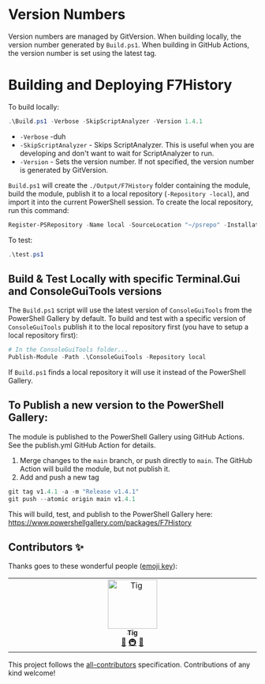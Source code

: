 # Version Numbers

Version numbers are managed by GitVersion. When building locally, the version number generated by `Build.ps1`. When building in GitHub Actions, the version number is set using the latest tag.

# Building and Deploying F7History

To build locally:

```ps1
.\Build.ps1 -Verbose -SkipScriptAnalyzer -Version 1.4.1
```

* `-Verbose` -duh
* `-SkipScriptAnalyzer` - Skips ScriptAnalyzer. This is useful when you are developing and don't want to wait for ScriptAnalyzer to run.
* `-Version` - Sets the version number. If not specified, the version number is generated by GitVersion.

`Build.ps1` will create the `./Output/F7History` folder containing the module, build the module, publish it to a local repository (`-Repository -local`), and import it into the current PowerShell session. To create the local repository, run this command:

```ps1
Register-PSRepository -Name local -SourceLocation "~/psrepo" -InstallationPolicy Trusted
```

To test:

```ps1
.\test.ps1
```

## Build & Test Locally with specific Terminal.Gui and ConsoleGuiTools versions

The `Build.ps1` script will use the latest version of `ConsoleGuiTools` from the PowerShell Gallery by default. To build and test with a specific version of `ConsoleGuiTools` publish it to the local repository first (you have to setup a local repository first):

```ps1
# In the ConsoleGuiTools folder...
Publish-Module -Path .\ConsoleGuiTools -Repository local
```

If `Build.ps1` finds a local repository it will use it instead of the PowerShell Gallery.

## To Publish a new version to the PowerShell Gallery:

The module is published to the PowerShell Gallery using GitHub Actions. See the publish.yml GitHub Action for details.

1) Merge changes to the `main` branch, or push directly to `main`. The GitHub Action will build the module, but not publish it.
2) Add and push a new tag

```ps1
git tag v1.4.1 -a -m "Release v1.4.1"
git push --atomic origin main v1.4.1
```

 This will build, test, and publish to the PowerShell Gallery here: https://www.powershellgallery.com/packages/F7History

## Contributors ✨

Thanks goes to these wonderful people ([emoji key](https://allcontributors.org/docs/en/emoji-key)):

<!-- ALL-CONTRIBUTORS-LIST:START - Do not remove or modify this section -->
<!-- prettier-ignore-start -->
<!-- markdownlint-disable -->
<table>
  <tbody>
    <tr>
      <td align="center" valign="top" width="14.28%"><a href="http://www.kindel.com"><img src="https://avatars.githubusercontent.com/u/585482?v=4?s=100" width="100px;" alt="Tig"/><br /><sub><b>Tig</b></sub></a><br /><a href="#maintenance-tig" title="Maintenance">🚧</a> <a href="#infra-tig" title="Infrastructure (Hosting, Build-Tools, etc)">🚇</a> <a href="https://github.com/gui-cs/F7History/pulls?q=is%3Apr+reviewed-by%3Atig" title="Reviewed Pull Requests">👀</a></td>
    </tr>
  </tbody>
</table>

<!-- markdownlint-restore -->
<!-- prettier-ignore-end -->

<!-- ALL-CONTRIBUTORS-LIST:END -->

This project follows the [all-contributors](https://github.com/all-contributors/all-contributors) specification. Contributions of any kind welcome!

